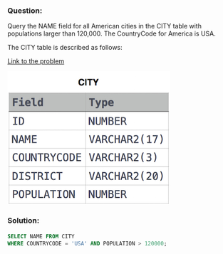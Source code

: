 ### Question:

Query the NAME field for all American cities in the CITY table with populations larger than 120,000. The CountryCode for America is USA.

The CITY table is described as follows:

[Link to the problem](https://www.hackerrank.com/challenges/revising-the-select-query-2/problem?isFullScreen=true)

![CITY Table](1449729804-f21d187d0f-CITY.jpg)

### Solution:

```sql
SELECT NAME FROM CITY
WHERE COUNTRYCODE = 'USA' AND POPULATION > 120000;
```